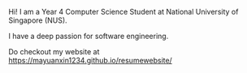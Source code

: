 Hi! I am a Year 4 Computer Science Student at National University of Singapore (NUS). 

I have a deep passion for software engineering. 

Do checkout my website at https://mayuanxin1234.github.io/resumewebsite/
